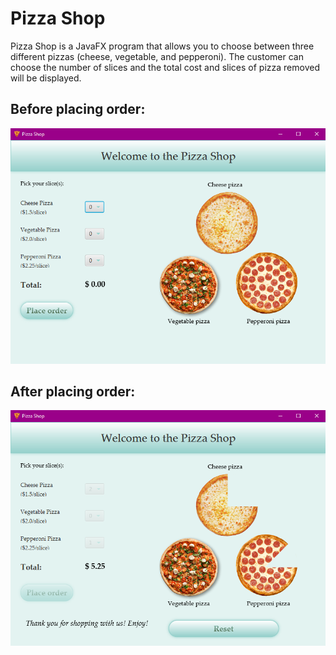 # Pizza Shop

Pizza Shop is a JavaFX program that allows you to choose between three different pizzas (cheese, vegetable, and pepperoni).
The customer can choose the number of slices and the total cost and slices of pizza removed will be displayed.

## Before placing order:
![Before placing order](./layout/layout_img_1.png)

## After placing order:
![After placing order](./layout/layout_img_2.png)
